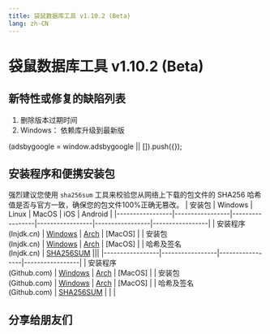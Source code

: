 ```yaml
---
title: 袋鼠数据库工具 v1.10.2 (Beta)
lang: zh-CN
---
```


# 袋鼠数据库工具 v1.10.2 (Beta)

## 新特性或修复的缺陷列表
1. 删除版本过期时间
2. Windows： 依赖库升级到最新版

<div>
    <script2 type="text/javascript" async="true" src="https://pagead2.googlesyndication.com/pagead/js/adsbygoogle.js" />
    <ins class="adsbygoogle"
        style="display:block; text-align:center;"
        data-ad-layout="in-article"
        data-ad-format="fluid"
        data-ad-client="ca-pub-3975819313740938"
        data-ad-slot="6760827895"></ins>
    <script2 type="text/javascript">
        (adsbygoogle = window.adsbygoogle || []).push({});
    </script2>
</div>


## 安装程序和便携安装包
强烈建议您使用 `sha256sum` 工具来校验您从网络上下载的包文件的 SHA256 哈希值是否与官方一致，确保您的包文件100%正确无篡改。
| 安装包          | Windows         | Linux           | MacOS           | iOS             | Android         |
|-----------------|-----------------|-----------------|-----------------|-----------------|-----------------|
| 安装程序<br/>(Injdk.cn) | [Windows](https://d4.injdk.cn/dbkangaroo/v1.10.2.220701/kangaroo-1.10.2.220701-AMD64.exe) | [Arch](https://d4.injdk.cn/dbkangaroo/v1.10.2.220701/kangaroo-1.10.2.220701-1-x86_64.pkg.tar.zst) | [MacOS] |
| 安装包<br/>(Injdk.cn)  | [Windows](https://d4.injdk.cn/dbkangaroo/v1.10.2.220701/kangaroo-1.10.2.220701-AMD64.7z) | [Arch](https://d4.injdk.cn/dbkangaroo/v1.10.2.220701/kangaroo-1.10.2.220701-arch.tar.gz) | [MacOS] |
| 哈希及签名<br/>(Injdk.cn) | [SHA256SUM](https://d4.injdk.cn/dbkangaroo/v1.10.2.220701/kangaroo-1.10.2.220701.sha256sum) |||
|-----------------|-----------------|-----------------|-----------------|
| 安装程序<br/>(Github.com) | [Windows](https://github.com/dbkangaroo/kangaroo/releases/download/v1.10.2.220701/kangaroo-1.10.2.220701-AMD64.exe) | [Arch](https://github.com/dbkangaroo/kangaroo/releases/download/v1.10.2.220701/kangaroo-1.10.2.220701-1-x86_64.pkg.tar.zst) | [MacOS] |
| 安装包<br/>(Github.com)  | [Windows](https://github.com/dbkangaroo/kangaroo/releases/download/v1.10.2.220701/kangaroo-1.10.2.220701-AMD64.7z) | [Arch](https://github.com/dbkangaroo/kangaroo/releases/download/v1.10.2.220701/kangaroo-1.10.2.220701-arch.tar.gz) | [MacOS] |
| 哈希及签名<br/>(Github.com) | [SHA256SUM](https://github.com/dbkangaroo/kangaroo/releases/download/v1.10.2.220701/kangaroo-1.10.2.220701.sha256sum) | | |

## 分享给朋友们
<social-share :networks="['wechat', 'qq', 'weibo', 'douban', 'facebook', 'twitter', 'telegram', 'line', 'skype', 'linkedin']" />